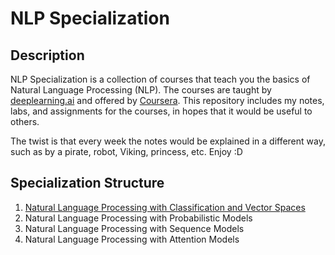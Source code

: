 # NLP Specialization

## Description

NLP Specialization is a collection of courses that teach you the basics of Natural Language Processing (NLP). The courses are taught by [deeplearning.ai](deeplearning.ai) and offered by [Coursera](https://www.coursera.org/specializations/natural-language-processing). This repository includes my notes, labs, and assignments for the courses, in hopes that it would be useful to others.

The twist is that every week the notes would be explained in a different way, such as by a pirate, robot, Viking, princess, etc. Enjoy :D

## Specialization Structure

1. [Natural Language Processing with Classification and Vector Spaces](Notes/Course1.md)
2. Natural Language Processing with Probabilistic Models
3. Natural Language Processing with Sequence Models
4. Natural Language Processing with Attention Models
